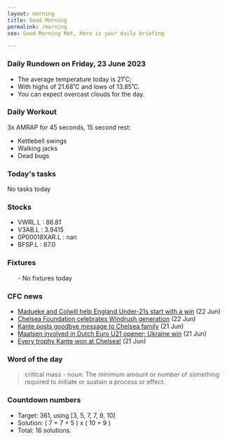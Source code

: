 ```yaml
---
layout: morning
title: Good Morning
permalink: /morning
seo: Good Morning Mat, Here is your daily briefing

---
```


<!-- weather_marker starts -->
### Daily Rundown on Friday, 23 June 2023

- The average temperature today is 21˚C;
- With highs of 21.68˚C and lows of 13.85˚C.
- You can expect overcast clouds for the day.

<!-- weather_marker ends -->

### Daily Workout
<!-- workout_marker starts -->
3x AMRAP for 45 seconds, 15 second rest:

- Kettlebell swings
- Walking jacks
- Dead bugs

<!-- workout_marker ends -->

### Today's tasks
<!-- task_marker starts -->
No tasks today
<!-- task_marker ends -->

### Stocks

<!-- stocks_marker starts -->

- VWRL.L : 86.81
- V3AB.L : 3.9415
- 0P00018XAR.L : nan
- BFSP.L : 87.0

<!-- stocks_marker ends -->

### Fixtures

<!-- sports_marker starts -->

<ul>
- No fixtures today</ul>

<!-- sports_marker ends -->

### CFC news

<!-- cfc_marker starts -->
- [Madueke and Colwill help England Under-21s start with a win](https://chelseafc.com/en/news/article/madueke-and-colwill-help-england-u21s-start-with-a-win) (22 Jun)
- [Chelsea Foundation celebrates Windrush generation](https://chelseafc.com/en/news/article/chelsea-foundation-celebrates-windrush-generation) (22 Jun)
- [Kante posts goodbye message to Chelsea family](https://chelseafc.com/en/news/article/kante-posts-goodbye-message-to-chelsea-family) (21 Jun)
- [Maatsen involved in Dutch Euro U21 opener; Ukraine win](https://chelseafc.com/en/news/article/maatsen-involved-in-dutch-euro-u21-opener-ukraine-win) (21 Jun)
- [Every trophy Kante won at Chelsea!](https://chelseafc.com/en/news/gallery/every-trophy-kante-won-at-chelsea) (21 Jun)

<!-- cfc_marker ends -->

### Word of the day
<!-- word_marker starts -->

 > critical mass - noun: The minimum amount or number of something required to initiate or sustain a process or effect.

<!-- word_marker ends -->

### Countdown numbers
<!-- game_marker starts -->

- Target: 361, using [3, 5, 7, 7, 9, 10]
- Solution: ( 7 + 7 + 5 ) x ( 10 + 9 )
- Total: 16 solutions.

<!-- game_marker ends -->
